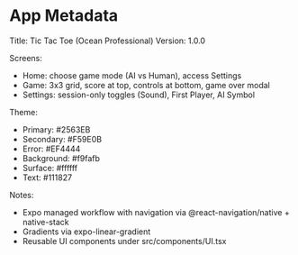 # App Metadata

Title: Tic Tac Toe (Ocean Professional)
Version: 1.0.0

Screens:
- Home: choose game mode (AI vs Human), access Settings
- Game: 3x3 grid, score at top, controls at bottom, game over modal
- Settings: session-only toggles (Sound), First Player, AI Symbol

Theme:
- Primary: #2563EB
- Secondary: #F59E0B
- Error: #EF4444
- Background: #f9fafb
- Surface: #ffffff
- Text: #111827

Notes:
- Expo managed workflow with navigation via @react-navigation/native + native-stack
- Gradients via expo-linear-gradient
- Reusable UI components under src/components/UI.tsx
